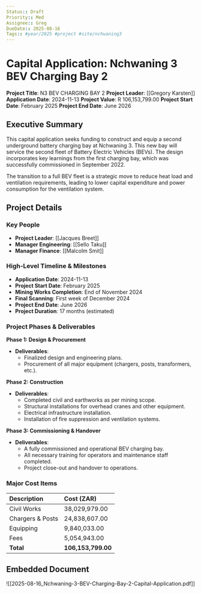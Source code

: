 ```yaml
---
Status:: Draft
Priority:: Med
Assignee:: Greg
DueDate:: 2025-08-16
Tags:: #year/2025 #project #site/nchwaning3
---
```


# Capital Application: Nchwaning 3 BEV Charging Bay 2

**Project Title**: N3 BEV CHARGING BAY 2
**Project Leader**: [[Gregory Karsten]]
**Application Date**: 2024-11-13
**Project Value**: R 106,153,799.00
**Project Start Date**: February 2025
**Project End Date**: June 2026

## Executive Summary

This capital application seeks funding to construct and equip a second underground battery charging bay at Nchwaning 3. This new bay will service the second fleet of Battery Electric Vehicles (BEVs). The design incorporates key learnings from the first charging bay, which was successfully commissioned in September 2022.

The transition to a full BEV fleet is a strategic move to reduce heat load and ventilation requirements, leading to lower capital expenditure and power consumption for the ventilation system.

## Project Details

### Key People

- **Project Leader**: [[Jacques Breet]]
- **Manager Engineering**: [[Sello Taku]]
- **Manager Finance**: [[Malcolm Smit]]

### High-Level Timeline & Milestones

- **Application Date**: 2024-11-13
- **Project Start Date**: February 2025
- **Mining Works Completion**: End of November 2024
- **Final Scanning**: First week of December 2024
- **Project End Date**: June 2026
- **Project Duration**: 17 months (estimated)

### Project Phases & Deliverables

**Phase 1: Design & Procurement**
- **Deliverables**:
    - Finalized design and engineering plans.
    - Procurement of all major equipment (chargers, posts, transformers, etc.).

**Phase 2: Construction**
- **Deliverables**:
    - Completed civil and earthworks as per mining scope.
    - Structural installations for overhead cranes and other equipment.
    - Electrical infrastructure installation.
    - Installation of fire suppression and ventilation systems.

**Phase 3: Commissioning & Handover**
- **Deliverables**:
    - A fully commissioned and operational BEV charging bay.
    - All necessary training for operators and maintenance staff completed.
    - Project close-out and handover to operations.

### Major Cost Items

| Description | Cost (ZAR) |
| :--- | :--- |
| Civil Works | 38,029,979.00 |
| Chargers & Posts | 24,838,607.00 |
| Equipping | 9,840,033.00 |
| Fees | 5,054,943.00 |
| **Total** | **106,153,799.00** |

## Embedded Document

![[2025-08-16_Nchwaning-3-BEV-Charging-Bay-2-Capital-Application.pdf]]
